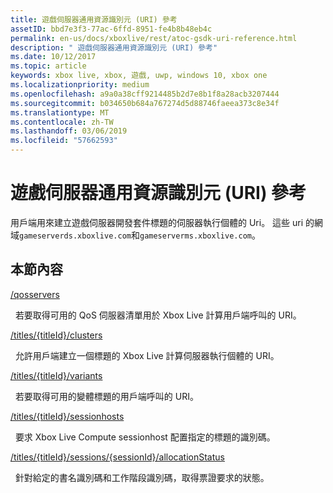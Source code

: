 ```yaml
---
title: 遊戲伺服器通用資源識別元 (URI) 參考
assetID: bbd7e3f3-77ac-6ffd-8951-fe4b8b48eb4c
permalink: en-us/docs/xboxlive/rest/atoc-gsdk-uri-reference.html
description: " 遊戲伺服器通用資源識別元 (URI) 參考"
ms.date: 10/12/2017
ms.topic: article
keywords: xbox live, xbox, 遊戲, uwp, windows 10, xbox one
ms.localizationpriority: medium
ms.openlocfilehash: a9a0a38cff9214485b2d7e8b1f8a28acb3207444
ms.sourcegitcommit: b034650b684a767274d5d88746faeea373c8e34f
ms.translationtype: MT
ms.contentlocale: zh-TW
ms.lasthandoff: 03/06/2019
ms.locfileid: "57662593"
---
```

# <a name="game-server-universal-resource-identifier-uri-reference"></a>遊戲伺服器通用資源識別元 (URI) 參考
用戶端用來建立遊戲伺服器開發套件標題的伺服器執行個體的 Uri。 這些 uri 的網域`gameserverds.xboxlive.com`和`gameserverms.xboxlive.com`。
 
<a id="ID4EY"></a>

 
## <a name="in-this-section"></a>本節內容

[/qosservers](uri-qosservers.md)

&nbsp;&nbsp;若要取得可用的 QoS 伺服器清單用於 Xbox Live 計算用戶端呼叫的 URI。

[/titles/{titleId}/clusters](uri-titlestitleidclusters.md)

&nbsp;&nbsp;允許用戶端建立一個標題的 Xbox Live 計算伺服器執行個體的 URI。

[/titles/{titleId}/variants](uri-titlestitleidvariants.md)

&nbsp;&nbsp;若要取得可用的變體標題的用戶端呼叫的 URI。

[/titles/{titleId}/sessionhosts](uri-titlestitleidsessionhosts.md)

&nbsp;&nbsp;要求 Xbox Live Compute sessionhost 配置指定的標題的識別碼。

[/titles/{titleId}/sessions/{sessionId}/allocationStatus](uri-titlestitleidsessionssessionidallocationstatus.md)

&nbsp;&nbsp;針對給定的書名識別碼和工作階段識別碼，取得票證要求的狀態。
 